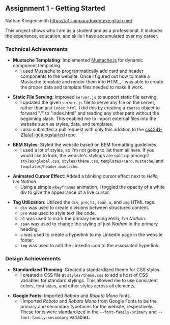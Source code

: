 ## Assignment 1 - Getting Started
Nathan Klingensmith
https://a1-iamparadoxdotexe.glitch.me/

This project shows who I am as a student and as a professional. It includes the experience, education, and skills I have accumulated over my career.

### Technical Achievements
* **Mustache Templating**:  Implemented [Mustache.js](https://www.npmjs.com/package/mustache) for dynamic component templating. 
    - I used Mustache to programmatically add card and header components to the website. Once I figured out how to make a Mustache template and render them into HTML, I was able to create the proper data and template files needed to make it work.
- **Static File Serving**:  Improved `server.js` to support static file serving.
    - I updated the given `server.js` file to serve any file on the server, rather than just `index.html`. I did this by creating a `routes` object to forward "/" to "index.html" and reading any other path without the beginning slash. This enabled me to import external files into the website such as styles, data, and templates.
    - I also submitted a pull request with only this addition to the [cs4241-21a/a1-gettingstarted](https://github.com/cs4241-21a/a1-gettingstarted) repo.
* **BEM Styles**: Styled the website based on BEM formatting guidelines.
    - I used a lot of styles, so I'm not going to list them all here. If you would like to look, the website's stylings are split up amongst `styles/global.css`, `styles/theme.css`, `templates/card.mustache`, and `templates/header.mustache`.
- **Animated Cursor Effect**: Added a blinking cursor effect next to *Hello, I'm Nathan*.
    - Using a simple `@keyframes` animation, I toggled the opacity of a white div to give the appearance of a live cursor.
* **Tag Utilization**: Utilized the  `div`, `pre`, `h1`, `span`, `a`, and `img` HTML tags.
    - `div` was used to create divisions between structured content.
    - `pre` was used to style text like code.
    - `h1` was used to mark the primary heading *Hello, I'm Nathan*.
    - `span` was used to change the styling of just *Nathan* in the primary heading.
    - `a` was used to create a hyperlink to my LinkedIn page in the website footer.
    - `img` was used to add the LinkedIn icon to the associated hyperlink.

### Design Achievements
- **Standardized Theming**: Created a standardized theme for CSS styles.
    - I created a CSS file at `styles/theme.css` to add a host of CSS variables for standard stylings. This allowed me to use consistent colors, font sizes, and other styles across all elements.
* **Google Fonts**: Imported *Roboto* and *Roboto Mono* fonts.
    - I imported *Roboto* and *Roboto Mono* from Google Fonts to be the primary and secondary typefaces for the website, respectively. These fonts were standardized in the `--font-family-primary` and `--font-family-secondary` variables.
